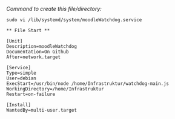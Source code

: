 *Command to create this file/directory:*

`sudo vi /lib/systemd/system/moodleWatchdog.service`

```
** File Start **

[Unit]
Description=moodleWatchdog
Documentation=On Github
After=network.target

[Service]
Type=simple
User=debian
ExecStart=/usr/bin/node /home/Infrastruktur/watchdog-main.js
WorkingDirectory=/home/Infrastruktur
Restart=on-failure

[Install]
WantedBy=multi-user.target
```
